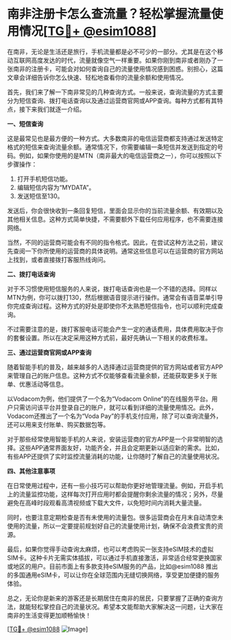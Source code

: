 # 南非注册卡怎么查流量？轻松掌握流量使用情况[[TG💪+ @esim1088](https://t.me/s/esim1088)]

在南非，无论是生活还是旅行，手机流量都是必不可少的一部分。尤其是在这个移动互联网高度发达的时代，流量就像空气一样重要。如果你刚到南非或者刚办了一张南非的注册卡，可能会对如何查询自己的流量使用情况感到困惑。别担心，这篇文章会详细告诉你怎么快速、轻松地查看你的流量余额和使用情况。

首先，我们来了解一下南非常见的几种查询方式。一般来说，查询流量的方式主要分为短信查询、拨打电话查询以及通过运营商官网或APP查询。每种方式都有其特点，接下来我们就逐一介绍。

**一、短信查询**

这是最常见也是最方便的一种方式。大多数南非的电信运营商都支持通过发送特定格式的短信来查询流量余额。通常情况下，你需要编辑一条短信并发送到指定的号码。例如，如果你使用的是MTN（南非最大的电信运营商之一），你可以按照以下步骤操作：

1. 打开手机短信功能。
2. 编辑短信内容为“MYDATA”。
3. 发送短信至130。
   
发送后，你会很快收到一条回复短信，里面会显示你的当前流量余额、有效期以及其他相关信息。这种方式简单快捷，不需要额外下载任何应用程序，也不需要连接网络。

当然，不同的运营商可能会有不同的指令格式。因此，在尝试这种方法之前，建议先查阅一下你所使用的运营商的具体说明。通常这些信息可以在运营商的官方网站上找到，或者直接拨打客服热线询问。

**二、拨打电话查询**

对于不习惯使用短信服务的人来说，拨打电话查询也是一个不错的选择。同样以MTN为例，你可以拨打130，然后根据语音提示进行操作。通常会有语音菜单引导你完成查询过程。这种方式的好处是即使你不太熟悉短信指令，也可以顺利完成查询。

不过需要注意的是，拨打客服电话可能会产生一定的通话费用，具体费用取决于你的套餐设置。所以在决定采用这种方式前，最好先确认一下相关的收费标准。

**三、通过运营商官网或APP查询**

随着智能手机的普及，越来越多的人选择通过运营商提供的官方网站或者官方APP来管理自己的账户信息。这种方式不仅能够查看流量余额，还能获取更多关于账单、优惠活动等信息。

以Vodacom为例，他们提供了一个名为“Vodacom Online”的在线服务平台。用户只需访问该平台并登录自己的账户，就可以看到详细的流量使用情况。此外，Vodacom还推出了一个名为“Voda Pay”的手机支付应用，除了可以查询流量外，还可以用来支付账单、购买数据包等。

对于那些经常使用智能手机的人来说，安装运营商的官方APP是一个非常明智的选择。这些APP通常界面友好，功能齐全，并且会定期更新以适应新的需求。比如，有些APP还提供了实时监控流量消耗的功能，让你随时了解自己的流量使用状况。

**四、其他注意事项**

在日常使用过程中，还有一些小技巧可以帮助你更好地管理流量。例如，开启手机上的流量监控功能，这样每次打开应用时都会提醒你剩余流量的情况；另外，尽量避免在高峰时段观看高清视频或下载大文件，以免短时间内消耗大量流量。

同时，也要注意定期检查是否有未使用的流量包。很多运营商会在月末自动清空未使用的流量，所以一定要提前规划好自己的流量使用计划，确保不会浪费宝贵的资源。

最后，如果你觉得手动查询太麻烦，也可以考虑购买一张支持eSIM技术的虚拟SIM卡。这种卡片无需实体插拔，可以通过手机直接激活，非常适合经常更换国家或地区的用户。目前市面上有多款支持eSIM服务的产品，比如@esim1088 推出的多国通用eSIM卡，可以让你在全球范围内无缝切换网络，享受更加便捷的服务体验。

总之，无论你是新来的游客还是长期居住在南非的居民，只要掌握了正确的查询方法，就能轻松掌控自己的流量状况。希望本文能帮助大家解决这一问题，让大家在南非的生活变得更加顺畅愉快！

[[TG💪+ @esim1088](https://t.me/s/esim1088) ![Image](https://i.postimg.cc/4NQfJmqS/Snipaste-2025-05-13-00-14-12.png)]